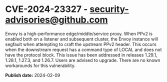 # CVE-2024-23327 - security-advisories@github.com

Envoy is a high-performance edge/middle/service proxy. When PPv2 is enabled both on a listener and subsequent cluster, the Envoy instance will segfault when attempting to craft the upstream PPv2 header. This occurs when the downstream request has a command type of LOCAL and does not have the protocol block. This issue has been addressed in releases 1.29.1, 1.28.1, 1.27.3, and 1.26.7. Users are advised to upgrade. There are no known workarounds for this vulnerability.

**Publish date:** 2024-02-09

